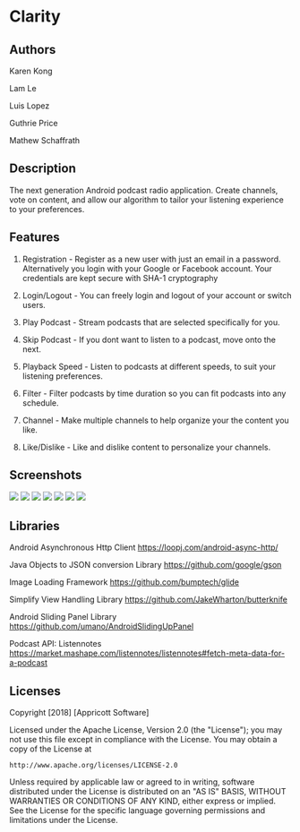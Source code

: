 # Clarity

## Authors

Karen Kong

Lam Le

Luis Lopez

Guthrie Price

Mathew Schaffrath


## Description
The next generation Android podcast radio application.
Create channels, vote on content, and allow our algorithm to tailor
your listening experience to your preferences.


## Features
1. Registration - Register as a new user with just an email in a password.
Alternatively you login with your Google or Facebook account.
Your credentials are kept secure with SHA-1 cryptography

2. Login/Logout - You can freely login and logout of your account or switch users.

3. Play Podcast - Stream podcasts that are selected specifically for you.

4. Skip Podcast - If you dont want to listen to a podcast, move onto the next.

5. Playback Speed - Listen to podcasts at different speeds, to suit your listening preferences.

6. Filter - Filter podcasts by time duration so you can fit podcasts into any schedule.

7. Channel - Make multiple channels to help organize your the content you like.

8. Like/Dislike - Like and dislike content to personalize your channels.


## Screenshots

![](https://i.imgur.com/eVUZihe.gif)
![](https://i.imgur.com/HlUktPH.gif)
![](https://i.imgur.com/mZNftaQ.gif)
![](https://i.imgur.com/Cak97MO.gif)
![](https://i.imgur.com/3O16HIA.gif)
![](https://i.imgur.com/D6Jdwr2.gif)
![](https://i.imgur.com/LRkKlQL.gif)


## Libraries

Android Asynchronous Http Client
https://loopj.com/android-async-http/

Java Objects to JSON conversion Library
https://github.com/google/gson

Image Loading Framework
https://github.com/bumptech/glide

Simplify View Handling Library
https://github.com/JakeWharton/butterknife

Android Sliding Panel Library
https://github.com/umano/AndroidSlidingUpPanel


Podcast API:
Listennotes
https://market.mashape.com/listennotes/listennotes#fetch-meta-data-for-a-podcast



## Licenses

Copyright [2018] [Appricott Software]

Licensed under the Apache License, Version 2.0 (the "License");
you may not use this file except in compliance with the License.
You may obtain a copy of the License at

    http://www.apache.org/licenses/LICENSE-2.0

Unless required by applicable law or agreed to in writing, software
distributed under the License is distributed on an "AS IS" BASIS,
WITHOUT WARRANTIES OR CONDITIONS OF ANY KIND, either express or implied.
See the License for the specific language governing permissions and
limitations under the License.
